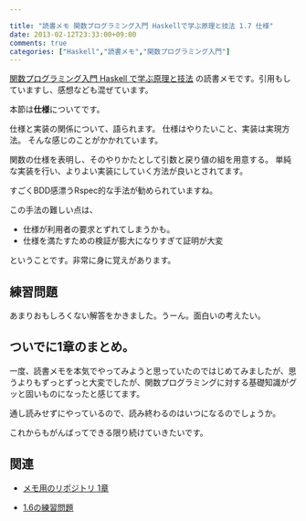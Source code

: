 ```yaml
---

title: "読書メモ 関数プログラミング入門 Haskellで学ぶ原理と技法 1.7 仕様"
date: 2013-02-12T23:33:00+09:00
comments: true
categories: ["Haskell","読書メモ","関数プログラミング入門"]
---
```


[関数プログラミング入門 Haskell で学ぶ原理と技法](http://www.amazon.co.jp/gp/product/427406896X/ref=as_li_ss_tl?ie=UTF8&camp=247&creative=7399&creativeASIN=427406896X&linkCode=as2&tag=eiel-22) の読書メモです。引用もしていますし、感想なども混ぜています。

本節は**仕様**についてです。

仕様と実装の関係について、語られます。
仕様はやりたいこと、実装は実現方法。
そんな感じのことがかかれています。

関数の仕様を表明し、そのやりかたとして引数と戻り値の組を用意する。
単純な実装を行い、よりよい実装にしていく方法が良いとされてます。

すごくBDD感漂うRspec的な手法が勧められていますね。

この手法の難しい点は、

* 仕様が利用者の要求とずれてしまうかも。
* 仕様を満たすための検証が膨大になりすぎて証明が大変

ということです。非常に身に覚えがあります。

## 練習問題

あまりおもしろくない解答をかきました。うーん。面白いの考えたい。

## ついでに1章のまとめ。

一度、読書メモを本気でやってみようと思っていたのではじめてみましたが、思うよりもずっとずっと大変でしたが、関数プログラミングに対する基礎知識がグッと固いものになったと感じてます。

通し読みせずにやっているので、読み終わるのはいつになるのでしょうか。

これからもがんばってできる限り続けていきたいです。

## 関連

* [メモ用のリポジトリ 1章](https://github.com/eiel/Introduction-to-Functional-Programming-using-Haskell/blob/master/1/index.org)

* [1.6の練習問題](https://github.com/eiel/Introduction-to-Functional-Programming-using-Haskell/blob/master/1/1.7.hs)
